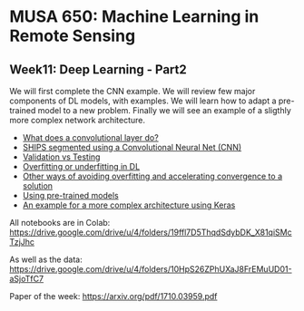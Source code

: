 # MUSA 650: Machine Learning in Remote Sensing

## Week11: Deep Learning - Part2

We will first complete the CNN example. We will review few major components of DL models, with examples. We will learn how to adapt a pre-trained model to a new problem. Finally we will see an example of a sligthly more complex network architecture.

- [What does a convolutional layer do?](DL_VisConvFilters.ipynb)
- [SHIPS segmented using a Convolutional Neural Net (CNN)](DLBasics_SHIPS.ipynb)
- [Validation vs Testing](ValidationVsTest.pdf)
- [Overfitting or underfitting in DL](overfitting_editGE.ipynb)
- [Other ways of avoiding overfitting and accelerating convergence to a solution](dropout-and-batch-normalization_editGE.ipynb)
- [Using pre-trained models](DLBasics_TransferLearning.ipynb)
- [An example for a more complex architecture using Keras](DL_Keras_SiameseNet_MNIST.ipynb)

All notebooks are in Colab:
 https://drive.google.com/drive/u/4/folders/19ffl7D5ThqdSdybDK_X81qiSMcTzjJhc
 
As well as the data:
 https://drive.google.com/drive/u/4/folders/10HpS26ZPhUXaJ8FrEMuUD01-aSjoTfC7
 
 
Paper of the week: 
 https://arxiv.org/pdf/1710.03959.pdf
 
